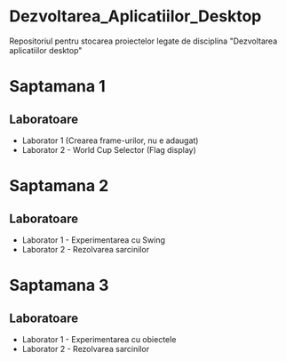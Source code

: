 # Dezvoltarea_Aplicatiilor_Desktop
Repositoriul pentru stocarea proiectelor legate de disciplina "Dezvoltarea aplicatiilor desktop"


# Saptamana 1
  ## Laboratoare
  - Laborator 1 (Crearea frame-urilor, nu e adaugat)
  - Laborator 2 - World Cup Selector (Flag display)


# Saptamana 2
  ## Laboratoare
  - Laborator 1 - Experimentarea cu Swing
  - Laborator 2 - Rezolvarea sarcinilor


# Saptamana 3
  ## Laboratoare
  - Laborator 1 - Experimentarea cu obiectele
  - Laborator 2 - Rezolvarea sarcinilor
